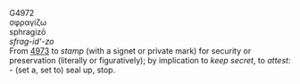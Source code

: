<body>
  <p>G4972<br>  σφραγίζω  <br> sphragizō  <br><i>sfrag-id‘-zo </i><br>From <a href="g4973.htm">4973</a>  to <i>stamp</i> (with a signet or private mark) for security or preservation (literally or figuratively); by implication to <i>keep</i> <i>secret</i>, to <i>attest:</i> - (set a, set to) seal up, stop.<br></p>
 </body>